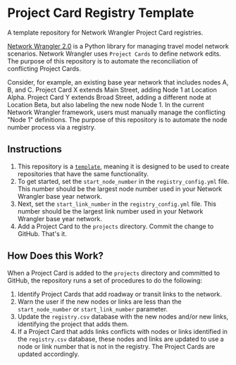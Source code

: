 # Project Card Registry Template 
A template repository for Network Wrangler Project Card registries.

[Network Wrangler 2.0](https://github.com/wsp-sag/network_wrangler) is a Python library for managing travel model network scenarios. Network Wrangler uses `Project Cards` to define network edits. The purpose of this repository is to automate the reconciliation of conflicting Project Cards.

Consider, for example, an existing base year network that includes nodes A, B, and C. Project Card X extends Main Street, adding Node 1 at Location Alpha. Project Card Y extends Broad Street, adding a different node at Location Beta, but also labeling the new node Node 1. In the current Network Wrangler framework, users must manually manage the conflicting "Node 1" definitions. The purpose of this repository is to automate the node number process via a registry.

## Instructions
1. This repository is a [`template`](https://docs.github.com/en/github/creating-cloning-and-archiving-repositories/creating-a-repository-from-a-template), meaning it is designed to be used to create repositories that have the same functionality.
2. To get started, set the `start_node_number` in the `registry_config.yml` file. This number should be the largest node number used in your Network Wrangler base year network.
3. Next, set the `start_link_number` in the `registry_config.yml` file. This number should be the largest link number used in your Network Wrangler base year network. 
4. Add a Project Card to the `projects` directory. Commit the change to GitHub. That's it.

## How Does this Work?
When a Project Card is added to the `projects` directory and committed to GitHub, the repository runs a set of procedures to do the following:
1. Identify Project Cards that add roadway or transit links to the network.
2. Warn the user if the new nodes or links are less than the `start_node_number` or `start_link_number` parameter.
3. Update the `registry.csv` database with the new nodes and/or new links, identifying the project that adds them.
4. If a Project Card that adds links conflicts with nodes or links identified in the `registry.csv` database, these nodes and links are updated to use a node or link number that is not in the registry. The Project Cards are updated accordingly.

